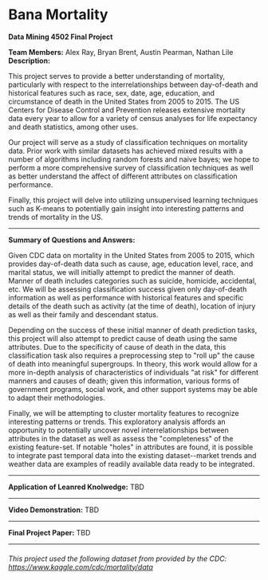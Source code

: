 # Bana Mortality

**Data Mining 4502 Final Project**

**Team Members:** Alex Ray, Bryan Brent, Austin Pearman, Nathan Lile
**Description:**
<p>This project serves to provide a better understanding of mortality, particularly with respect to the interrelationships between day-of-death and historical features such as race, sex, date, age, education, and circumstance of death in the United States from 2005 to 2015. The US Centers for Disease Control and Prevention releases extensive mortality data every year to allow for a variety of census analyses for life expectancy and death statistics, among other uses.

Our project will serve as a study of classification techniques on mortality data. Prior work with similar datasets has achieved mixed results with a number of algorithms including random forests and naive bayes; we hope to perform a more comprehensive survey of classification techniques as well as better understand the affect of different attributes on classification performance.

Finally, this project will delve into utilizing unsupervised learning techniques such as K-means to potentially gain insight into interesting patterns and trends of mortality in the US. </p>
___
**Summary of Questions and Answers:**
<p>Given CDC data on mortality in the United States from 2005 to 2015, which provides day-of-death data such as cause, age, education level, race, and marital status, we will initially attempt to predict the manner of death. Manner of death includes categories such as suicide, homicide, accidental, etc. We will be assessing classification success given only day-of-death information as well as performance with historical features and specific details of the death such as activity (at the time of death), location of injury as well as their family and descendant status.	

Depending on the success of these initial manner of death prediction tasks, this project will also attempt to predict cause of death using the same attributes. Due to the specificity of cause of death in the data, this classification task also requires a preprocessing step to "roll up" the cause of death into meaningful supergroups. In theory, this work would allow for a more in-depth analysis of characteristics of individuals "at risk" for different manners and causes of death; given this information, various forms of government programs, social work, and other support systems may be able to adapt their methodologies.

Finally, we will be attempting to cluster mortality features to recognize interesting patterns or trends. This exploratory analysis affords an opportunity to potentially uncover novel interrelationships between attributes in the dataset as well as assess the "completeness" of the existing feature-set. If notable "holes" in attributes are found, it is possible to integrate past temporal data into the existing dataset--market trends and weather data are examples of readily available data ready to be integrated. </p>
___
**Application of Leanred Knolwedge:**
TBD
___
**Video Demonstration:**
TBD
___
**Final Project Paper:**
TBD
___
###### This project used the following dataset from provided by the CDC: https://www.kaggle.com/cdc/mortality/data

